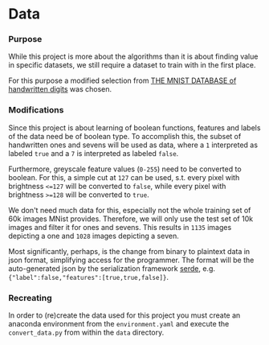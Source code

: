 # Data

### Purpose
While this project is more about the algorithms than it is about finding value in specific datasets,
we still require a dataset to train with in the first place.

For this purpose a modified selection from
[THE MNIST DATABASE of handwritten digits](http://yann.lecun.com/exdb/mnist/) was chosen.

### Modifications
Since this project is about learning of boolean functions,
features and labels of the data need be of boolean type.
To accomplish this, the subset of handwritten ones and sevens will be used as data,
where a `1` interpreted as labeled `true` and a `7` is interpreted as labeled `false`.

Furthermore, greyscale feature values (`0-255`) need to be converted to boolean.
For this, a simple cut at `127` can be used, s.t. every pixel with brightness `<=127`
will be converted to `false`, while every pixel with brightness `>=128` will be converted to `true`.

We don't need much data for this, especially not the whole training set of 60k images MNist provides.
Therefore, we will only use the test set of 10k images and filter it for ones and sevens.
This results in `1135` images depicting a one and `1028` images depicting a seven.

Most significantly, perhaps, is the change from binary to plaintext data in json format,
simplifying access for the programmer.
The format will be the auto-generated json by the serialization framework [serde](https://github.com/serde-rs/json),
e.g. `{"label":false,"features":[true,true,false]}`.

### Recreating
In order to (re)create the data used for this project
you must create an anaconda environment from the `environment.yaml`
and execute the `convert_data.py` from within the `data` directory.
